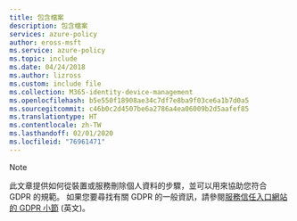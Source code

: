```yaml
---
title: 包含檔案
description: 包含檔案
services: azure-policy
author: eross-msft
ms.service: azure-policy
ms.topic: include
ms.date: 04/24/2018
ms.author: lizross
ms.custom: include file
ms.collection: M365-identity-device-management
ms.openlocfilehash: b5e550f18908ae34c7df7e8ba9f03ce6a1b7d0a5
ms.sourcegitcommit: c46b0c2d4507be6a2786a4ea06009b2d5aafef85
ms.translationtype: HT
ms.contentlocale: zh-TW
ms.lasthandoff: 02/01/2020
ms.locfileid: "76961471"
---
```

>[!Note] 
> 此文章提供如何從裝置或服務刪除個人資料的步驟，並可以用來協助您符合 GDPR 的規範。 如果您要尋找有關 GDPR 的一般資訊，請參閱[服務信任入口網站的 GDPR 小節](https://servicetrust.microsoft.com/ViewPage/GDPRGetStarted) \(英文\)。
